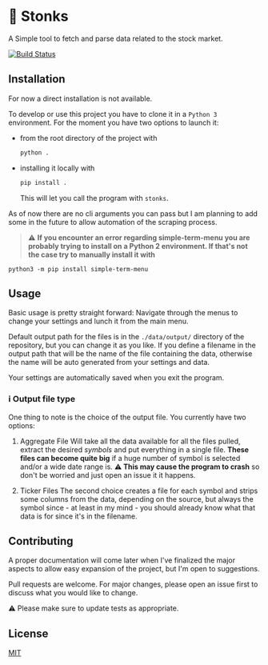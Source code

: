 # :monkey: Stonks

A Simple tool to fetch and parse data related to the stock market.

[![Build Status](https://travis-ci.com/dinghino/stocks-historical-data.svg?branch=master)](https://travis-ci.com/dinghino/stocks-historical-data)

## Installation

For now a direct installation is not available.

To develop or use this project you have to clone it in a `Python 3` environment. For the moment
you have two options to launch it:
*  from the root directory of the project with
   ```bash
   python .
   ```
* installing it locally with
  ```bash
  pip install .
  ```
  This will let you call the program with `stonks`.

As of now there are no cli arguments you can pass but I am planning to add some in the future
to allow automation of the scraping process.

> :warning: **If you encounter an error regarding simple-term-menu you are probably trying to install
>  on a Python 2 environment. If that's not the case try to manually install it with**

```
python3 -m pip install simple-term-menu
```

## Usage

Basic usage is pretty straight forward: Navigate through the menus to change your settings and lunch
it from the main menu.

Default output path for the files is in the `./data/output/` directory of the repository, but you
can change it as you like.
If you define a filename in the output path that will be the name of the file containing the data,
otherwise the name will be auto generated from your settings and data.

Your settings are automatically saved when you exit the program.

### :information_source: Output file type

One thing to note is the choice of the output file. You currently have two options:
1. Aggregate File
  Will take all the data available for all the files pulled, extract the desired
  _symbols_ and put everything in a single file. **These files can become quite big** if a huge number
  of symbol is selected and/or a wide date range is. **:warning: This may cause the program to crash**
  so don't be worried and just open an issue it it happens.

2. Ticker Files
  The second choice creates a file for each symbol and strips some columns from the data, depending on the source,
  but always the symbol since - at least in my mind - you should already know what that data is for since it's in
  the filename.

## Contributing

A proper documentation will come later when I've finalized the major aspects to allow easy expansion
of the project, but I'm open to suggestions.

Pull requests are welcome. For major changes, please open an issue first to discuss what you would like to change.

:warning: Please make sure to update tests as appropriate.

## License
[MIT](./license)
